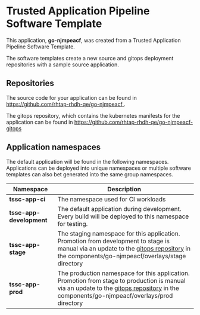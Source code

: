 # Trusted Application Pipeline Software Template

This application, **go-njmpeacf**, was created from a Trusted Application Pipeline Software Template.

The software templates create a new source and gitops deployment repositories with a sample source application. 

## Repositories

The source code for your application can be found in [https://github.com/rhtap-rhdh-qe/go-njmpeacf ](https://github.com/rhtap-rhdh-qe/go-njmpeacf ).
 
The gitops repository, which contains the kubernetes manifests for the application can be found in 
[https://github.com/rhtap-rhdh-qe/go-njmpeacf-gitops ](https://github.com/rhtap-rhdh-qe/go-njmpeacf-gitops ) 

## Application namespaces 

The default application will be found in the following namespaces. Applications can be deployed into unique namespaces or multiple software templates can also bet generated into the same group namespaces.  

|  Namespace   |  Description   |  
| -------- | -------- |
| **tssc-app-ci** | The namespace used for CI workloads |
| **tssc-app-development** | The default application during development. Every build will be deployed to this namespace for testing. |
| **tssc-app-stage** | The staging namespace for this application. Promotion from development to stage is manual via an update to the [gitops repository](https://github.com/rhtap-rhdh-qe/go-njmpeacf-gitops ) in the components/go-njmpeacf/overlays/stage directory |
| **tssc-app-prod** | The production namespace for this application. Promotion from stage to production is manual via an update to the [gitops repository](https://github.com/rhtap-rhdh-qe/go-njmpeacf-gitops ) in the components/go-njmpeacf/overlays/prod directory |